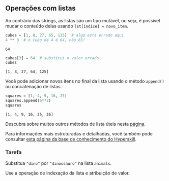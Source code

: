 ## Operações com listas

Ao contrário das strings, as listas são um tipo mutável, ou seja, é possível
mudar o conteúdo delas usando `lst[indice] = novo_item`.

```python
cubes = [1, 8, 27, 65, 125]  # algo está errado aqui
4 ** 3  # o cubo de 4 é 64, não 65!
```
```text
64
```
```python
cubes[3] = 64  # substitui o valor errado
cubes
```
```text
[1, 8, 27, 64, 125]
```

Você pode adicionar novos itens no final da lista usando o método `append()` ou 
concatenação de listas. 

```python
squares = [1, 4, 9, 16, 25]
squares.append(6**2)
squares
```
```text
[1, 4, 9, 16, 25, 36]
```

Descubra sobre muitos outros métodos de lista úteis nesta <a href="https://docs.python.org/3/tutorial/datastructures.html#more-on-lists">página</a>.

Para informações mais estruturadas e detalhadas, você também pode consultar [esta página da base de conhecimento do Hyperskill](https://hyperskill.org/learn/step/6031?utm_source=jba&utm_medium=jba_courses_links).

### Tarefa
Substitua `"dino"` por `"dinossauro"` na lista `animals`.
<div class='hint'>Use a operação de indexação da lista e atribuição de valor.</div>